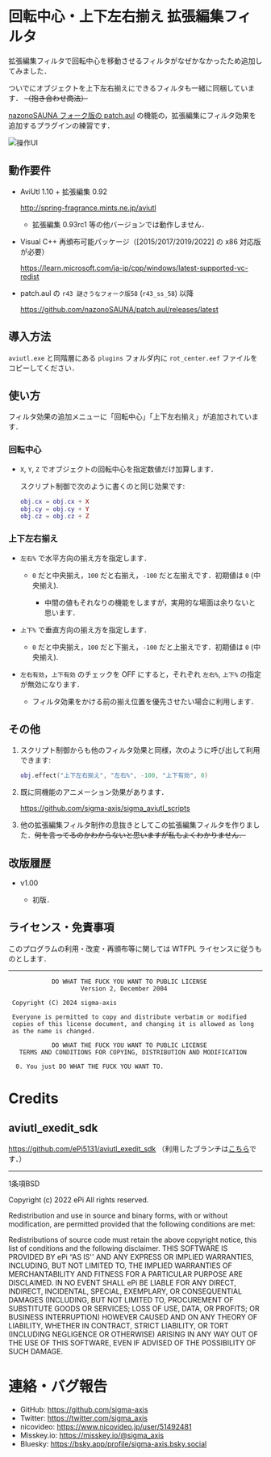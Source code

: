 # 回転中心・上下左右揃え 拡張編集フィルタ

拡張編集フィルタで回転中心を移動させるフィルタがなぜかなかったため追加してみました．

ついでにオブジェクトを上下左右揃えにできるフィルタも一緒に同梱しています． ~~（抱き合わせ商法）~~

[nazonoSAUNA フォーク版の patch.aul](https://github.com/nazonoSAUNA/patch.aul) の機能の，拡張編集にフィルタ効果を追加するプラグインの練習です．

![操作UI](https://github.com/sigma-axis/aviutl_rot_center/assets/132639613/05f74496-036b-4404-baa2-715a1f52acea)

## 動作要件

- AviUtl 1.10 + 拡張編集 0.92

  http://spring-fragrance.mints.ne.jp/aviutl
  - 拡張編集 0.93rc1 等の他バージョンでは動作しません．

- Visual C++ 再頒布可能パッケージ（\[2015/2017/2019/2022\] の x86 対応版が必要）

  https://learn.microsoft.com/ja-jp/cpp/windows/latest-supported-vc-redist

- patch.aul の `r43 謎さうなフォーク版58` (`r43_ss_58`) 以降

  https://github.com/nazonoSAUNA/patch.aul/releases/latest


## 導入方法

`aviutl.exe` と同階層にある `plugins` フォルダ内に `rot_center.eef` ファイルをコピーしてください．


## 使い方

フィルタ効果の追加メニューに「回転中心」「上下左右揃え」が追加されています．

### 回転中心

- `X`, `Y`, `Z` でオブジェクトの回転中心を指定数値だけ加算します．

  スクリプト制御で次のように書くのと同じ効果です:

  ```lua
  obj.cx = obj.cx + X
  obj.cy = obj.cy + Y
  obj.cz = obj.cz + Z
  ```

### 上下左右揃え

- `左右%` で水平方向の揃え方を指定します．

  - `0` だと中央揃え，`100` だと右揃え，`-100` だと左揃えです．初期値は `0` (中央揃え).

    - 中間の値もそれなりの機能をしますが，実用的な場面は余りないと思います．

- `上下%` で垂直方向の揃え方を指定します．

  - `0` だと中央揃え，`100` だと下揃え，`-100` だと上揃えです．初期値は `0` (中央揃え).

- `左右有効`，`上下有効` のチェックを OFF にすると，それぞれ `左右%`, `上下%` の指定が無効になります．

  - フィルタ効果をかける前の揃え位置を優先させたい場合に利用します．

## その他

1.  スクリプト制御からも他のフィルタ効果と同様，次のように呼び出して利用できます:

    ```lua
    obj.effect("上下左右揃え", "左右%", -100, "上下有効", 0)
    ```

1.  既に同機能のアニメーション効果があります．

    https://github.com/sigma-axis/sigma_aviutl_scripts

1.  他の拡張編集フィルタ制作の息抜きとしてこの拡張編集フィルタを作りました．~~何を言ってるのかわからないと思いますが私もよくわかりません．~~


## 改版履歴

- v1.00

  - 初版．


## ライセンス・免責事項

このプログラムの利用・改変・再頒布等に関しては WTFPL ライセンスに従うものとします．

---

```
            DO WHAT THE FUCK YOU WANT TO PUBLIC LICENSE
                    Version 2, December 2004

 Copyright (C) 2024 sigma-axis

 Everyone is permitted to copy and distribute verbatim or modified
 copies of this license document, and changing it is allowed as long
 as the name is changed.

            DO WHAT THE FUCK YOU WANT TO PUBLIC LICENSE
   TERMS AND CONDITIONS FOR COPYING, DISTRIBUTION AND MODIFICATION

  0. You just DO WHAT THE FUCK YOU WANT TO.
```

#  Credits

##  aviutl_exedit_sdk

https://github.com/ePi5131/aviutl_exedit_sdk （利用したブランチは[こちら](https://github.com/sigma-axis/aviutl_exedit_sdk/tree/self-use)です．）

---

1条項BSD

Copyright (c) 2022
ePi All rights reserved.

Redistribution and use in source and binary forms, with or without modification, are permitted provided that the following conditions are met:

Redistributions of source code must retain the above copyright notice, this list of conditions and the following disclaimer.
THIS SOFTWARE IS PROVIDED BY ePi “AS IS'' AND ANY EXPRESS OR IMPLIED WARRANTIES, INCLUDING, BUT NOT LIMITED TO, THE IMPLIED WARRANTIES OF MERCHANTABILITY AND FITNESS FOR A PARTICULAR PURPOSE ARE DISCLAIMED. IN NO EVENT SHALL ePi BE LIABLE FOR ANY DIRECT, INDIRECT, INCIDENTAL, SPECIAL, EXEMPLARY, OR CONSEQUENTIAL DAMAGES (INCLUDING, BUT NOT LIMITED TO, PROCUREMENT OF SUBSTITUTE GOODS OR SERVICES; LOSS OF USE, DATA, OR PROFITS; OR BUSINESS INTERRUPTION) HOWEVER CAUSED AND ON ANY THEORY OF LIABILITY, WHETHER IN CONTRACT, STRICT LIABILITY, OR TORT (INCLUDING NEGLIGENCE OR OTHERWISE) ARISING IN ANY WAY OUT OF THE USE OF THIS SOFTWARE, EVEN IF ADVISED OF THE POSSIBILITY OF SUCH DAMAGE.


#  連絡・バグ報告

- GitHub: https://github.com/sigma-axis
- Twitter: https://twitter.com/sigma_axis
- nicovideo: https://www.nicovideo.jp/user/51492481
- Misskey.io: https://misskey.io/@sigma_axis
- Bluesky: https://bsky.app/profile/sigma-axis.bsky.social
